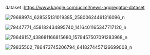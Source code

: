 dataset :https://www.kaggle.com/uciml/news-aggregator-dataset

![79688974_628525131019385_25800624461316096_n](https://user-images.githubusercontent.com/58829811/70844293-4b1a2900-1e3f-11ea-87e3-3fee84ee7e68.png)


![79447771_458182434895740_1416401165347717120_n](https://user-images.githubusercontent.com/58829811/70844298-59684500-1e3f-11ea-8abe-cd82b8d19861.png)

![79649157_438681166815680_1579457507091283968_n](https://user-images.githubusercontent.com/58829811/70844300-5c633580-1e3f-11ea-8c45-c884350ff0d9.png)

![79835502_786473745206794_6418274457126699008_n](https://user-images.githubusercontent.com/58829811/70844304-62f1ad00-1e3f-11ea-896f-ee4c61bda088.png)

